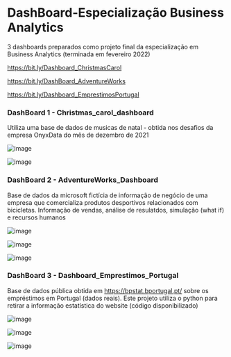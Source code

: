 # DashBoard-Especialização Business Analytics

3 dashboards preparados como projeto final da especialização em Business Analytics (terminada em fevereiro 2022)

https://bit.ly/Dashboard_ChristmasCarol

https://bit.ly/DashBoard_AdventureWorks

https://bit.ly/Dashboard_EmprestimosPortugal

### DashBoard 1 - Christmas_carol_dashboard
Utiliza uma base de dados de musicas de natal - obtida nos desafios da empresa OnyxData do mês de dezembro de 2021

![image](https://user-images.githubusercontent.com/10911021/154866674-1be8d8df-3f3b-4d03-a8e8-46d83736c60b.png)

![image](https://user-images.githubusercontent.com/10911021/154866700-2147f6a3-6947-4fe6-8cef-b712939e7c0a.png)

### DashBoard 2 - AdventureWorks_Dashboard
Base de dados da microsoft fictícia de informação de negócio de uma empresa que comercializa produtos desportivos relacionados com bicicletas.
Informação de vendas, análise de resulatdos, simulação (what if) e recursos humanos

![image](https://user-images.githubusercontent.com/10911021/154866834-4b336376-ca0a-469f-9cd0-5816609f9cdc.png)

![image](https://user-images.githubusercontent.com/10911021/154866878-84202031-2756-4f32-8b70-f34ba441c582.png)

![image](https://user-images.githubusercontent.com/10911021/154866891-ea3589ae-69ec-41f3-be8b-09b43817d33b.png)

### DashBoard 3 - Dashboard_Emprestimos_Portugal
Base de dados pública obtida em https://bpstat.bportugal.pt/ sobre os empréstimos em Portugal (dados reais).
Este projeto utiliza o python para retirar a informação estatística do website (código disponibilizado)

![image](https://user-images.githubusercontent.com/10911021/154867018-70cf51e2-6d08-4fb9-b9fc-e4aa90acb6a7.png)

![image](https://user-images.githubusercontent.com/10911021/154867036-3036f449-3141-473d-a014-1106de6d322b.png)

![image](https://user-images.githubusercontent.com/10911021/154867061-a7895b8d-b1d6-42f0-aae1-d83a849b325f.png)

